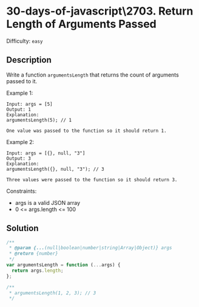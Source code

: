 # 30-days-of-javascript\2703. Return Length of Arguments Passed

Difficulty: `easy`

## Description

Write a function `argumentsLength` that returns the count of arguments passed to it.

Example 1:

```
Input: args = [5]
Output: 1
Explanation:
argumentsLength(5); // 1

One value was passed to the function so it should return 1.
```

Example 2:

```
Input: args = [{}, null, "3"]
Output: 3
Explanation:
argumentsLength({}, null, "3"); // 3

Three values were passed to the function so it should return 3.
```

Constraints:

- args is a valid JSON array
- 0 <= args.length <= 100

## Solution

```js
/**
 * @param {...(null|boolean|number|string|Array|Object)} args
 * @return {number}
 */
var argumentsLength = function (...args) {
  return args.length;
};

/**
 * argumentsLength(1, 2, 3); // 3
 */
```
